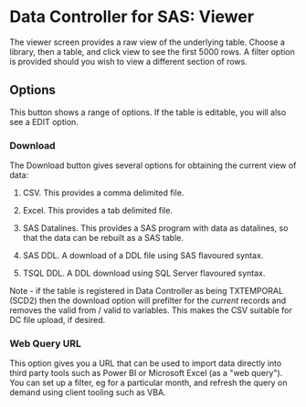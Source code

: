 # Data Controller for SAS: Viewer

The viewer screen provides a raw view of the underlying table.
Choose a library, then a table, and click view to see the first 5000 rows.
A filter option is provided should you wish to view a different section of rows.

## Options

This button shows a range of options.  If the table is editable, you will also see a EDIT option.

### Download
The Download button gives several options for obtaining the current view of data:

1) CSV.  This provides a comma delimited file.

2) Excel.  This provides a tab delimited file.

3) SAS Datalines.  This provides a SAS program with data as datalines, so that the data can be rebuilt as a SAS table.

4) SAS DDL.  A download of a DDL file using SAS flavoured syntax.

5) TSQL DDL.  A DDL download using SQL Server flavoured syntax.

Note - if the table is registered in Data Controller as being TXTEMPORAL (SCD2) then the download option will prefilter for the _current_ records and removes the valid from / valid to variables.  This makes the CSV suitable for DC file upload, if desired.

### Web Query URL

This option gives you a URL that can be used to import data directly into third party tools such as Power BI or Microsoft Excel (as a "web query").  You can set up a filter, eg for a particular month, and refresh the query on demand using client tooling such as VBA.
